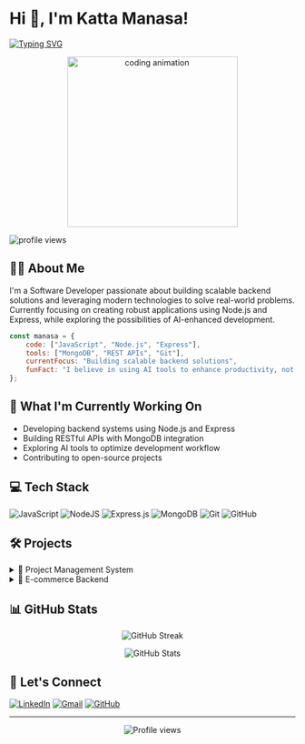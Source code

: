 # Hi 👋, I'm Katta Manasa!

[![Typing SVG](https://readme-typing-svg.demolab.com?font=Fira+Code&duration=3000&pause=1000&color=2C98F0&center=true&vCenter=true&random=false&width=500&lines=Hello%2C+I'm+Katta+Manasa!;Backend+Developer;Problem+Solver;Tech+Enthusiast)](https://git.io/typing-svg)

<p align="center">
  <img src="https://media4.giphy.com/media/v1.Y2lkPTc5MGI3NjExNmdkdzg0Yjh4N25hMWx5ODRzeXVrb3FhajBiMHdjbWp3eXNyOGtpeCZlcD12MV9pbnRlcm5hbF9naWZfYnlfaWQmY3Q9Zw/QDjpIL6oNCVZ4qzGs7/giphy.gif" width="300" alt="coding animation"/>
</p>

<p align="left"> 
  <img src="https://komarev.com/ghpvc/?username=asanam767&label=Profile%20views&color=0e75b6&style=flat" alt="profile views" /> 
</p>

## 👩‍💻 About Me

I'm a Software Developer passionate about building scalable backend solutions and leveraging modern technologies to solve real-world problems. Currently focusing on creating robust applications using Node.js and Express, while exploring the possibilities of AI-enhanced development.

```javascript
const manasa = {
    code: ["JavaScript", "Node.js", "Express"],
    tools: ["MongoDB", "REST APIs", "Git"],
    currentFocus: "Building scalable backend solutions",
    funFact: "I believe in using AI tools to enhance productivity, not replace creativity"
};
```

## 🚀 What I'm Currently Working On

- Developing backend systems using Node.js and Express
- Building RESTful APIs with MongoDB integration
- Exploring AI tools to optimize development workflow
- Contributing to open-source projects

## 💻 Tech Stack

![JavaScript](https://img.shields.io/badge/javascript-%23323330.svg?style=for-the-badge&logo=javascript&logoColor=%23F7DF1E)
![NodeJS](https://img.shields.io/badge/node.js-6DA55F?style=for-the-badge&logo=node.js&logoColor=white)
![Express.js](https://img.shields.io/badge/express.js-%23404d59.svg?style=for-the-badge&logo=express&logoColor=%2361DAFB)
![MongoDB](https://img.shields.io/badge/MongoDB-%234ea94b.svg?style=for-the-badge&logo=mongodb&logoColor=white)
![Git](https://img.shields.io/badge/git-%23F05033.svg?style=for-the-badge&logo=git&logoColor=white)
![GitHub](https://img.shields.io/badge/github-%23121011.svg?style=for-the-badge&logo=github&logoColor=white)

## 🛠️ Projects

<details>
<summary>📱 Project Management System</summary>

- **Tech Stack**: Node.js, Express, MongoDB
- **Features**: Task tracking, Team collaboration, Real-time updates
- **GitHub**: [Link to repo](#)
</details>

<details>
<summary>🛒 E-commerce Backend</summary>

- **Tech Stack**: Node.js, Express, MongoDB
- **Features**: User authentication, Product management, Order processing
- **GitHub**: [Link to repo](#)
</details>

## 📊 GitHub Stats

<p align="center">
  <img src="https://github-readme-streak-stats.herokuapp.com/?user=asanam767&theme=tokyonight" alt="GitHub Streak" />
</p>
<p align="center">
  <img src="https://github-readme-stats.vercel.app/api?username=asanam767&show_icons=true&theme=tokyonight" alt="GitHub Stats" />
</p>

## 🤝 Let's Connect

[![LinkedIn](https://img.shields.io/badge/LinkedIn-0077B5?style=for-the-badge&logo=linkedin&logoColor=white)](https://www.linkedin.com/in/katta-manasa-a43050228/)
[![Gmail](https://img.shields.io/badge/Gmail-D14836?style=for-the-badge&logo=gmail&logoColor=white)](mailto:kmanasa0402@gmail.com)
[![GitHub](https://img.shields.io/badge/GitHub-100000?style=for-the-badge&logo=github&logoColor=white)](https://github.com/asanam767)

---

<p align="center">
  <img src="https://komarev.com/ghpvc/?username=asanam767&color=blueviolet&style=for-the-badge" alt="Profile views" />
</p>
